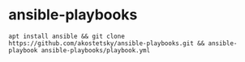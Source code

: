 # ansible-playbooks
```
apt install ansible && git clone https://github.com/akostetsky/ansible-playbooks.git && ansible-playbook ansible-playbooks/playbook.yml
```
